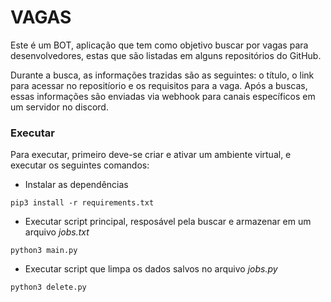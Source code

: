 # VAGAS

Este é um BOT, aplicação que tem como objetivo buscar por vagas para desenvolvedores, estas que são listadas em alguns repositórios do GitHub.

Durante a busca, as informações trazidas são as seguintes: o título, o link para acessar no repositíorio e os requisitos para a vaga. Após a buscas, essas informações são enviadas via webhook para canais específicos em um servidor no discord.

### Executar

Para executar, primeiro deve-se criar e ativar um ambiente virtual, e executar os seguintes comandos:

-   Instalar as dependências

```
pip3 install -r requirements.txt
```

-   Executar script principal, resposável pela buscar e armazenar em um arquivo _jobs.txt_

```
python3 main.py
```

-   Executar script que limpa os dados salvos no arquivo _jobs.py_

```
python3 delete.py
```
